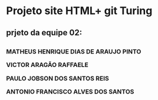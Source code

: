 <h1>Projeto site HTML+ git Turing</h1>

<h2>prjeto da equipe 02:<h2>
<h3><p>MATHEUS HENRIQUE DIAS DE ARAUJO PINTO</p>
<p>VICTOR ARAGÃO RAFFAELE</p>
<p>PAULO JOBSON DOS SANTOS REIS</p>
<p>ANTONIO FRANCISCO ALVES DOS SANTOS</p><h3>